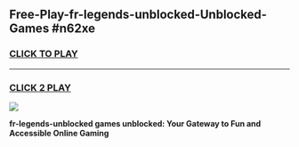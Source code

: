 
## Free-Play-fr-legends-unblocked-Unblocked-Games #n62xe
<h3>
<a href="https://news.freeplayer.one?title=fr-legends-unblocked&ref=8M">CLICK TO PLAY</a></h3>
<hr>

<h3>
<a href="https://news.freeplayer.one?title=fr-legends-unblocked&ref=8M">CLICK 2 PLAY</a>
  
</h3>

<a href="https://news.freeplayer.one?title=fr-legends-unblocked&ref=8M"><img src="https://clearcache.store/games.png"></a>


**fr-legends-unblocked games unblocked: Your Gateway to Fun and Accessible Online Gaming**
